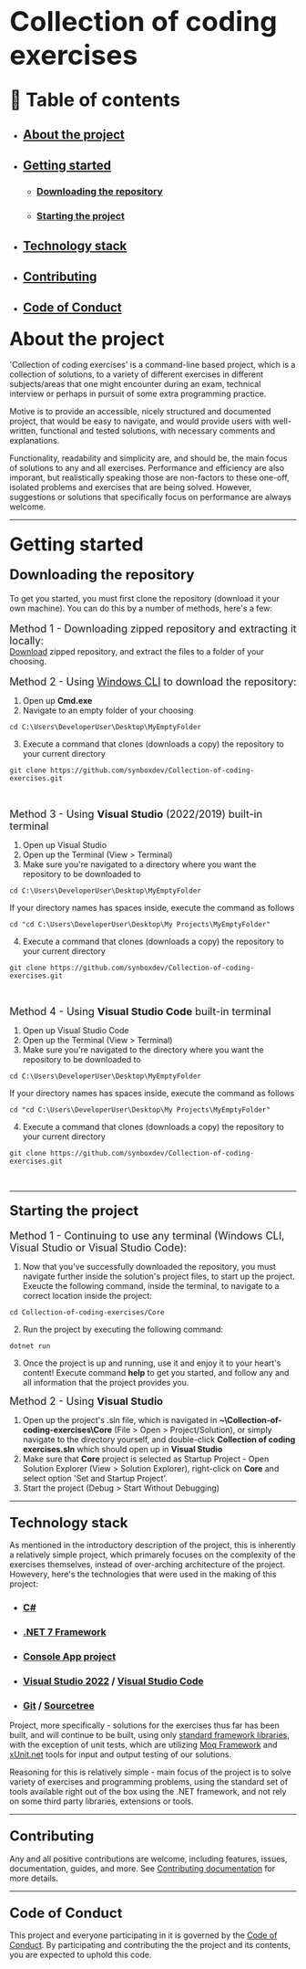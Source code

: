 # <b><font size="7">Collection of coding exercises</font></b>

## <b><font size="6">📄 Table of contents</font></b>
* ## [About the project](#about-the-project)
* ## [Getting started](#getting-started)
    * ### [Downloading the repository](#downloading-the-repository)
    * ### [Starting the project](#starting-the-project)
* ## [Technology stack](#technology-stack)
* ## [Contributing](#Contributing)
* ## [Code of Conduct](#Code-of-Conduct)

### <b><font size="6">About the project</font></b>

'Collection of coding exercises' is a command-line based project, which is a collection of solutions, to a variety of different exercises in different subjects/areas that one might encounter during an exam, technical interview or perhaps in pursuit of some extra programming practice.

Motive is to provide an accessible, nicely structured and documented project, that would be easy to navigate, and would provide users with well-written, functional and tested solutions, with necessary comments and explanations.

Functionality, readability and simplicity are, and should be, the main focus of solutions to any and all exercises. Performance and efficiency are also imporant, but realistically speaking those are non-factors to these one-off, isolated problems and exercises that are being solved. However, suggestions or solutions that specifically focus on performance are always welcome.

---

### <b><font size="6">Getting started</font></b>

#### <b><font size="5">Downloading the repository</font></b>

To get you started, you must first clone the repository (download it your own machine). You can do this by a number of methods, here's a few:
<br><br>
<font size="4">Method 1 - Downloading zipped repository and extracting it locally:</font>
<br>
[Download](https://github.com/synboxdev/Collection-of-coding-exercises/archive/refs/heads/master.zip) zipped repository, and extract the files to a folder of your choosing.
<br><br>
<font size="4">Method 2 - Using [Windows CLI](https://learn.microsoft.com/en-us/windows-server/administration/windows-commands/cmd) to download the repository:</font>
<br>
1. Open up <b>Cmd.exe</b>
2. Navigate to an empty folder of your choosing
```
cd C:\Users\DeveloperUser\Desktop\MyEmptyFolder
```
3. Execute a command that clones (downloads a copy) the repository to your current directory
```
git clone https://github.com/synboxdev/Collection-of-coding-exercises.git
```
<br>

<font size="4">Method 3 - Using <b>Visual Studio</b> (2022/2019) built-in terminal </font>
1. Open up Visual Studio
2. Open up the Terminal (View > Terminal)
3. Make sure you're navigated to a directory where you want the repository to be downloaded to
```
cd C:\Users\DeveloperUser\Desktop\MyEmptyFolder
```
If your directory names has spaces inside, execute the command as follows
```
cd "cd C:\Users\DeveloperUser\Desktop\My Projects\MyEmptyFolder"
```
4. Execute a command that clones (downloads a copy) the repository to your current directory
```
git clone https://github.com/synboxdev/Collection-of-coding-exercises.git
```
<br>

<font size="4">Method 4 - Using <b>Visual Studio Code</b> built-in terminal</font>
1. Open up Visual Studio Code
2. Open up the Terminal (View > Terminal)
3. Make sure you're navigated to the directory where you want the repository to be downloaded to
```
cd C:\Users\DeveloperUser\Desktop\MyEmptyFolder
```
If your directory names has spaces inside, execute the command as follows
```
cd "cd C:\Users\DeveloperUser\Desktop\My Projects\MyEmptyFolder"
```
4. Execute a command that clones (downloads a copy) the repository to your current directory
```
git clone https://github.com/synboxdev/Collection-of-coding-exercises.git
```
<br>

---

#### <b><font size="5">Starting the project</font></b>

<font size="4">Method 1 - Continuing to use any terminal (Windows CLI, Visual Studio or Visual Studio Code):</font>
1. Now that you've successfully downloaded the repository, you must navigate further inside the solution's project files, to start up the project. Exeucte the following command, inside the terminal, to navigate to a correct location inside the project:
```
cd Collection-of-coding-exercises/Core
```
2. Run the project by executing the following command:
```
dotnet run
```
3. Once the project is up and running, use it and enjoy it to your heart's content! Execute command <b>help</b> to get you started, and follow any and all information that the project provides you.

<font size="4">Method 2 - Using <b>Visual Studio</b></font>
1. Open up the project's .sln file, which is navigated in <b>~\Collection-of-coding-exercises\Core</b> (File > Open > Project/Solution), or simply navigate to the directory yourself, and double-click <b>Collection of coding exercises.sln</b> which should open up in <b>Visual Studio</b>
2. Make sure that <b>Core</b> project is selected as Startup Project - Open Solution Explorer (View > Solution Explorer), right-click on <b>Core</b> and select option 'Set and Startup Project'.
3. Start the project (Debug > Start Without Debugging)

---

### <b><font size="5">Technology stack</font></b>

As mentioned in the introductory description of the project, this is inherently a relatively simple project, which primarely focuses on the complexity of the exercises themselves, instead of over-arching architecture of the project. Howevery, here's the technologies that were used in the making of this project:

* ### [C#](https://learn.microsoft.com/en-us/dotnet/csharp/) 
* ### [.NET 7 Framework](https://dotnet.microsoft.com/en-us/download/dotnet/7.0)
* ### [Console App project](https://en.wikipedia.org/wiki/Console_application)
* ### [Visual Studio 2022](https://visualstudio.microsoft.com/vs/) / [Visual Studio Code](https://code.visualstudio.com/)
* ### [Git](https://learn.microsoft.com/en-us/devops/develop/git/what-is-git) / [Sourcetree](https://www.sourcetreeapp.com/)

Project, more specifically - solutions for the exercises thus far has been built, and will continue to be built, using only [standard framework libraries](https://learn.microsoft.com/en-us/dotnet/standard/framework-libraries), with the exception of unit tests, which are utilizing [Moq Framework](https://learn.microsoft.com/en-us/shows/visual-studio-toolbox/unit-testing-moq-framework) and [xUnit.net](https://xunit.net/) tools for input and output testing of our solutions.

Reasoning for this is relatively simple - main focus of the project is to solve variety of exercises and programming problems, using the standard set of tools available right out of the box using the .NET framework, and not rely on some third party libraries, extensions or tools.

---

### <b><font size="5">Contributing</font></b>
Any and all positive contributions are welcome, including features, issues, documentation, guides, and more. See [Contributing documentation](CONTRIBUTING.md) for more details.

---

### <b><font size="5">Code of Conduct</font></b>
This project and everyone participating in it is governed by the [Code of Conduct](CODE_OF_CONDUCT.md). By participating and contributing the the project and its contents, you are expected to uphold this code.